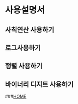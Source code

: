 # 사용설명서

## 사칙연산 사용하기


## 로그사용하기

## 행렬 사용하기 

## 바이너리 디지트 사용하기 



###[HOME](https://github.com/sejin1115/calculator/blob/develop/menual.md)